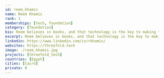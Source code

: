 ```yaml
---
id: reem_khamis
name: Reem Khamis
rank: 1
memberships: [tech, foundation]
category: [foundation]
bio: Reem believes in books, and that technology is the key to making the world a little bit better. She loved studying Digital Media Engineering Technology and Computer Science in university and hasn't looked back since. She's currently a development coordinator, product owner and senior developer at CodeScalers. Reem is a big fan of chocolate. Please don't contact her after working hours unless you are offering chocolate. The future is tech. It's up to us to find the right tech for the right future.
excerpt: Reem believes in books, and that technology is the key to making the world a bit better place.
linkedin: https://www.linkedin.com/in/rkhamis/
websites: https://threefold.tech
image: ./reem_khamis.jpg
projects: [threefold_tech]
countries: [Egypt]
cities: [Cairo]
private: 0
---
```

